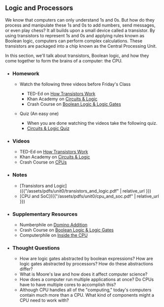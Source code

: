## Logic and Processors

We know that computers can only understand 1s and 0s. But how do they process and manipulate these 1s and 0s to add numbers, send messages, or even play chess? It all builds upon a small device called a transistor. By using transistors to represent 1s and 0s and applying rules known as Boolean logic, computers can perform complex calculations. These transistors are packaged into a chip known as the Central Processing Unit. 

In this section, we'll talk about transistors, Boolean logic, and how they come together to form the brains of a computer: the CPU.

- ### Homework
  - Watch the following three videos before Friday's Class
    - TED-Ed on [How Transistors Work](https://www.youtube.com/embed/WhNyURBiJcU)
    - Khan Academy on [Circuits & Logic](https://www.youtube.com/embed/Sc3lh3D4rCw)
    - Crash Course on [Boolean Logic & Logic Gates](https://www.youtube.com/embed/gI-qXk7XojA)
    
  - Quiz (An easy one)
    - When you are done watching the videos take the following quiz.
    - [Circuits & Logic Quiz](https://goo.gl/forms/CxYrtVFkjfd8kk4u2)

- ### Videos
  - TED-Ed on [How Transistors Work](https://www.youtube.com/embed/WhNyURBiJcU)
  - Khan Academy on [Circuits & Logic](https://www.youtube.com/embed/Sc3lh3D4rCw)
  - Crash Course on [CPUs](https://www.youtube.com/embed/FZGugFqdr60)

- ### Notes
  - [Transistors and Logic]({{"/assets/pdfs/unit0/transistors_and_logic.pdf" | relative_url }})
  - [CPU and SoC]({{"/assets/pdfs/unit0/cpu_and_soc.pdf" | relative_url }})

- ### Supplementary Resources
  - Numberphile on [Domino Addition](https://www.youtube.com/embed/lNuPy-r1GuQ)
  - Crash Course on [Boolean Logic & Logic Gates](https://www.youtube.com/embed/gI-qXk7XojA)
  - Computerphile on [Inside the CPU](https://www.youtube.com/embed/IAkj32VPcUE)

- ### Thought Questions
  - How are logic gates abstracted by boolean expressions? How are logic gates abstracted by processors? How do these abstractions differ?
  - What is Moore's law and how does it affect computer science?
  - How does a computer run multiple applications at once? Do CPUs have to have multiple cores to accomplish this?
  - Although CPU handles all of the "computing," today's computers contain much more than a CPU. What kind of components might a CPU need to work with?
